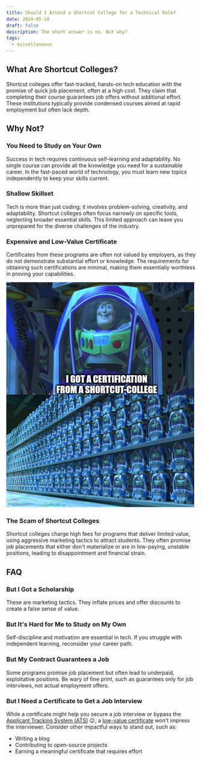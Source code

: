 ```yaml
---
title: Should I Attend a Shortcut College for a Technical Role?
date: 2024-05-10
draft: false 
description: The short answer is no. But why?
tags:
  - miscellaneous
---
```


## What Are Shortcut Colleges?
Shortcut colleges offer fast-tracked, hands-on tech education with the promise of quick job placement, often at a high cost. They claim that completing their course guarantees job offers without additional effort. These institutions typically provide condensed courses aimed at rapid employment but often lack depth.

## Why Not?
### You Need to Study on Your Own
Success in tech requires continuous self-learning and adaptability. No single course can provide all the knowledge you need for a sustainable career. In the fast-paced world of technology, you must learn new topics independently to keep your skills current.

### Shallow Skillset
Tech is more than just coding; it involves problem-solving, creativity, and adaptability. Shortcut colleges often focus narrowly on specific tools, neglecting broader essential skills. This limited approach can leave you unprepared for the diverse challenges of the industry.

### Expensive and Low-Value Certificate
Certificates from these programs are often not valued by employers, as they do not demonstrate substantial effort or knowledge. The requirements for obtaining such certifications are minimal, making them essentially worthless in proving your capabilities.

![Buzz Lightyear Clones](img/buzz_lightyear_clones_i_got_certification_from_shortcut_college.jpg)

### The Scam of Shortcut Colleges
Shortcut colleges charge high fees for programs that deliver limited value, using aggressive marketing tactics to attract students. They often promise job placements that either don't materialize or are in low-paying, unstable positions, leading to disappointment and financial strain.

## FAQ
### But I Got a Scholarship
These are marketing tactics. They inflate prices and offer discounts to create a false sense of value.

### But It's Hard for Me to Study on My Own
Self-discipline and motivation are essential in tech. If you struggle with independent learning, reconsider your career path.

### But My Contract Guarantees a Job
Some programs promise job placement but often lead to underpaid, exploitative positions. Be wary of fine print, such as guarantees only for job interviews, not actual employment offers.

### But I Need a Certificate to Get a Job Interview
While a certificate might help you secure a job interview or bypass the [Applicant Tracking System (ATS)](https://en.m.wikipedia.org/wiki/Applicant_tracking_system) 😉, a [low-value certificate](#expensive-and-low-value-certificate) won't impress the interviewer. Consider other impactful ways to stand out, such as:

- Writing a blog
- Contributing to open-source projects
- Earning a meaningful certificate that requires effort
